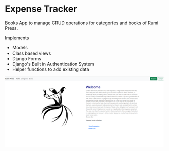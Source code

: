 # Expense Tracker

Books App to manage CRUD operations for categories and books of Rumi Press.

Implements
- Models
- Class based views
- Django Forms
- Django's Built in Authentication System
- Helper functions to add existing data

![alt text](image.png)
